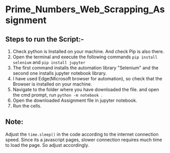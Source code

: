 # Prime_Numbers_Web_Scrapping_Assignment

## Steps to run the Script:-
1. Check python is Installed on your machine. And check Pip is also there.
2. Open the terminal and execute the following commands ``` pip install selenium ``` and ```pip install jupyter```
3. The first command installs the automation library "Selenium" and the second one installs jupyter notebook library.
4. I have used Edge(Microsoft browser for automation), so check that the Browser is installed on your machine.
5. Navigate to the folder where you have downloaded the file. and open the cmd prompt, run ```python -m notebook ```.
6. Open the downloaded Assignment file in jupyter notebook.
7. Run the cells.

## Note:
Adjust the ```time.sleep()``` in the code according to the internet connection speed. Since its a javascript pages, slower connection requires much time to load the page. So adjust accordingly.
